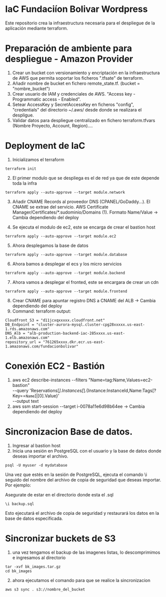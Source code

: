 # IaC Fundaciíon Bolivar Wordpress

Este repositorio crea la infraestructura necesaria para el despliegue de la aplicación mediante terraform.

# Preparación de ambiente para despliegue - Amazon Provider

1. Crear un bucket con versionamiento y encriptación en la infraestructura de AWS que permita soportar los ficheros ".tfsate" de terraform.
2. Añadir nombre de bucket en fichero remote_state.tf. (bucket  = "nombre_bucket")
3. Crear usuario de IAM y credenciales de AWS. "Access key - Programmatic access - Enabled".
4. Setear AccessKey y SecretAccessKey en ficheros "config", "credentials" del directorio ~/.aws/ desde donde se realizara el despligue.
5. Validar datos para despliegue centralizado en fichero terraform.tfvars (Nombre Proyecto, Account, Region)....

# Deployment de IaC

1. Inicializamos el terraform
```
terraform init
```
2. El primer modulo que se despliega es el de red ya que de este depende toda la infra
```
terraform apply --auto-approve --target module.network
```
3. Añadir CNAME Records al proveedor DNS (CPANEL/GoDaddy...). El CNAME se extrae del servicio.
   AWS Certificate Manager/Certificates/*.sudominio/Domains (1). Formato Name/Value -> Cambia dependiendo del deploy

4. Se ejecuta el modulo de ec2, este se encarga de crear el bastion host
```
terraform apply --auto-approve --target module.ec2
```
5. Ahora desplegamos la base de datos
```
terraform apply --auto-approve --target module.database
```
6. Ahora bamos a desplegar el ecs y los micro servicios
```
terraform apply --auto-approve --target module.backend
```
7. Ahora vamos a desplegar el fronted, este se encargara de crear un cdn
```
terraform apply --auto-approve --target module.frontend
```
8. Crear CNAME para apuntar registro DNS a CNAME del ALB -> Cambia dependiendo del deploy
9. Command: terraform output:
```
Cloudfront_S3 = "d11jcxqxxxxx.cloudfront.net"
DB_Endpoint = "cluster-aurora-mysql.cluster-cpg28xxxxx.us-east-1.rds.amazonaws.com"
DNS_Alb = "alb-production-backend-iac-285xxxx.us-east-1.elb.amazonaws.com"
repository_url = "761265xxxx.dkr.ecr.us-east-1.amazonaws.com/fundacionbolivar"
```

# Conexión EC2 - Bastión

1. aws ec2 describe-instances --filters "Name=tag:Name,Values=ec2-bastion" \
   --query 'Reservations[*].Instances[*].{Instance:InstanceId,Name:Tags[?Key==`Name`]|[0].Value}' \
   --output text
2. aws ssm start-session --target i-0078a11e6d98b64ee -> Cambia dependiendo del deploy

# Sincronizacion Base de datos.

1. Ingresar al bastion host 
2. Inicia una sesión en PostgreSQL con el usuario y la base de datos donde deseas importar el archivo.

```
psql -U myuser -d mydatabase
```

Una vez que estés en la sesión de PostgreSQL, ejecuta el comando \i seguido del nombre del archivo de copia de seguridad que deseas importar. Por ejemplo:

Asegurate de estar en el directorio donde esta el .sql

```
\i backup.sql
```

Esto ejecutará el archivo de copia de seguridad y restaurará los datos en la base de datos especificada.

# Sincronizar buckets de S3

1. una vez tengamos el backup de las imagenes listas, lo descomprimimos e ingresamos al directorio
```
tar -xvf bk_images.tar.gz
cd bk_images
```
2. ahora ejecutamos el comando para que se realice la sincronizacion 

```
aws s3 sync . s3://nombre_del_bucket
```


